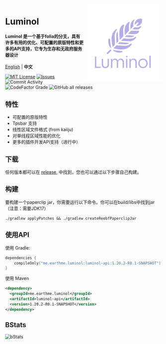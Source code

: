 <img src="./public/image/Luminol_5.png" alt="Logo" align="right" width="250">

# Luminol

<h4>Luminol 是一个基于folia的分支，具有许多有用的优化、可配置的原版特性和更多的API支持，它专为生存和无政府服务器设计</h4>

[English](https://github.com/LuminolMC/Luminol/blob/master/README.md) | **中文**

[![MIT License](https://img.shields.io/github/license/LuminolMC/Luminol?style=flat-square)](LICENSE)
[![Issues](https://img.shields.io/github/issues/LuminolMC/Luminol?style=flat-square)](https://github.com/LuminolMC/Luminol/issues)
![Commit Activity](https://img.shields.io/github/commit-activity/w/LuminolMC/Luminol?style=flat-square)
![CodeFactor Grade](https://img.shields.io/codefactor/grade/github/LuminolMC/Luminol?style=flat-square)
![GitHub all releases](https://img.shields.io/github/downloads/LuminolMC/Luminol/total?style=flat-square)

## 特性
- 可配置的原版特性
- Tpsbar 支持
- 线性区域文件格式 (from kaiiju)
- 对单线程区域性能的优化
- 更多的插件开发API支持（进行中）

## 下载
任何版本都可以在 [release](https://github.com/LuminolMC/Luminol/releases), 中找到，您也可以通过以下步骤自己构建。

## 构建
要构建一个paperclip jar，你需要运行以下命令。你可以在build/libs中找到jar（注意：需要JDK17）
 ```shell
 ./gradlew applyPatches && ./gradlew createReobfPaperclipJar
```
## 使用API
使用 Gradle:
```kotlin
dependencies {
    compileOnly("me.earthme.luminol:luminol-api:1.20.2-R0.1-SNAPSHOT")
}
 ```
使用 Maven
```xml
<dependency>
  <groupId>me.earthme.luminol</groupId>
  <artifactId>luminol-api</artifactId>
  <version>1.20.2-R0.1-SNAPSHOT</version>
</dependency>
```

## BStats
![bStats](https://bstats.org/signatures/server-implementation/Luminol.svg "bStats")